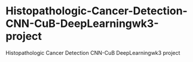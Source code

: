 # Histopathologic-Cancer-Detection-CNN-CuB-DeepLearningwk3-project
Histopathologic Cancer Detection CNN-CuB DeepLearningwk3 project
